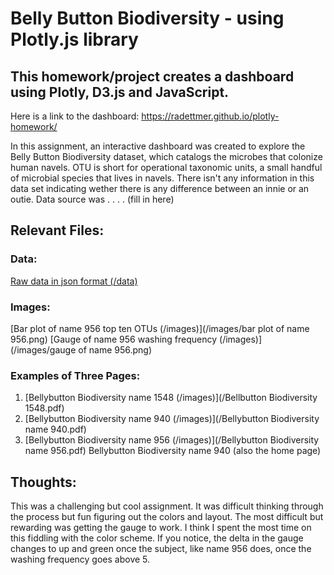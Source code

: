 # Belly Button Biodiversity - using Plotly.js library

## This homework/project creates a dashboard using Plotly, D3.js and JavaScript.

Here is a link to the dashboard: https://radettmer.github.io/plotly-homework/

<P>In this assignment, an interactive dashboard was created to explore the Belly Button Biodiversity dataset, which catalogs the microbes that colonize human navels.  
OTU is short for operational taxonomic units, a  small handful of microbial species that lives in navels.
There isn't any information in this data set indicating wether there is any difference between an innie or an outie.
Data source was . . . . (fill in here)
</p>

## Relevant Files:
### Data:
[Raw data in json format (/data)](/data)

### Images:
[Bar plot of name 956 top ten OTUs (/images)](/images/bar plot of name 956.png)
[Gauge of name 956 washing frequency (/images)](/images/gauge of name 956.png)

### Examples of Three Pages:
1. [Bellybutton Biodiversity name 1548 (/images)](/Bellbutton Biodiversity 1548.pdf)
2. [Bellybutton Biodiversity name 940 (/images)](/Bellybutton Biodiversity name 940.pdf)
3. [Bellybutton Biodiversity name 956 (/images)](/Bellybutton Biodiversity name 956.pdf)
Bellybutton Biodiversity name 940 (also the home page)

## Thoughts:
<p>This was a challenging but cool assignment.  It was difficult thinking through the process but fun figuring out the colors and layout.
The most difficult but rewarding was getting the gauge to work.  I think I spent the most time on this fiddling with the color scheme.
If you notice, the delta in the gauge changes to up and green once the subject, like name 956 does, once the washing frequency goes above 5.
</p>